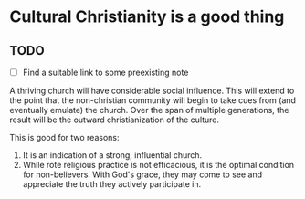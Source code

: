 # Cultural Christianity is a good thing

## TODO

- [ ] Find a suitable link to some preexisting note

A thriving church will have considerable social influence. This will extend to the point that the non-christian community will begin to take cues from (and eventually emulate) the church. Over the span of multiple generations, the result will be the outward christianization of the culture. 

This is good for two reasons:

1. It is an indication of a strong, influential church.
2. While rote religious practice is not efficacious, it is the optimal condition for non-believers. With God's grace, they may come to see and appreciate the truth they actively participate in.
